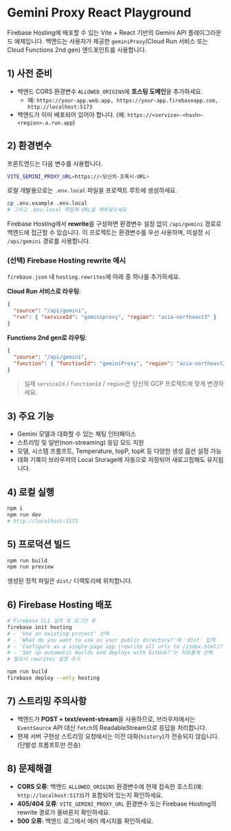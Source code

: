 # Gemini Proxy React Playground

Firebase Hosting에 배포할 수 있는 Vite + React 기반의 Gemini API 플레이그라운드 예제입니다.
백엔드는 사용자가 제공한 `geminiProxy`(Cloud Run 서비스 또는 Cloud Functions 2nd gen) 엔드포인트를 사용합니다.

## 1) 사전 준비
- 백엔드 CORS 환경변수 `ALLOWED_ORIGINS`에 **호스팅 도메인**을 추가하세요.
  - 예: `https://your-app.web.app, https://your-app.firebaseapp.com, http://localhost:5173`
- 백엔드가 이미 배포되어 있어야 합니다. (예: `https://<service>-<hash>-<region>.a.run.app`)

## 2) 환경변수
프론트엔드는 다음 변수를 사용합니다.

```bash
VITE_GEMINI_PROXY_URL=https://<당신의-프록시-URL>
```

로컬 개발용으로는 `.env.local` 파일을 프로젝트 루트에 생성하세요.

```bash
cp .env.example .env.local
# 그리고 .env.local 파일에 URL을 채워넣으세요
```

Firebase Hosting에서 **rewrite**를 구성하면 환경변수 설정 없이 `/api/gemini` 경로로 백엔드에 접근할 수 있습니다.
이 프로젝트는 환경변수를 우선 사용하며, 미설정 시 `/api/gemini` 경로를 사용합니다.

### (선택) Firebase Hosting rewrite 예시
`firebase.json` 내 `hosting.rewrites`에 아래 중 하나를 추가하세요.

**Cloud Run 서비스로 라우팅**:
```json
{
  "source": "/api/gemini",
  "run": { "serviceId": "geminiproxy", "region": "asia-northeast3" }
}
```

**Functions 2nd gen로 라우팅**:
```json
{
  "source": "/api/gemini",
  "function": { "functionId": "geminiProxy", "region": "asia-northeast3" }
}
```

> 실제 `serviceId` / `functionId` / `region`은 당신의 GCP 프로젝트에 맞게 변경하세요.

## 3) 주요 기능
- Gemini 모델과 대화할 수 있는 채팅 인터페이스
- 스트리밍 및 일반(non-streaming) 응답 모드 지원
- 모델, 시스템 프롬프트, Temperature, topP, topK 등 다양한 생성 옵션 설정 가능
- 대화 기록이 브라우저의 Local Storage에 자동으로 저장되어 새로고침해도 유지됩니다.

## 4) 로컬 실행
```bash
npm i
npm run dev
# http://localhost:5173
```

## 5) 프로덕션 빌드
```bash
npm run build
npm run preview
```

생성된 정적 파일은 `dist/` 디렉토리에 위치합니다.

## 6) Firebase Hosting 배포
```bash
# Firebase CLI 설치 및 로그인 후
firebase init hosting
# - 'Use an existing project' 선택
# - 'What do you want to use as your public directory?'에 'dist' 입력
# - 'Configure as a single-page app (rewrite all urls to /index.html)?'는 자유롭게 선택
# - 'Set up automatic builds and deploys with GitHub?'는 자유롭게 선택
# 필요시 rewrites 설정 추가

npm run build
firebase deploy --only hosting
```

## 7) 스트리밍 주의사항
- 백엔드가 **POST + text/event-stream**을 사용하므로, 브라우저에서는 `EventSource` API 대신 `fetch`의 ReadableStream으로 응답을 처리합니다.
- 현재 서버 구현상 스트리밍 요청에서는 이전 대화(`history`)가 전송되지 않습니다. (단발성 프롬프트만 전송)

## 8) 문제해결
- **CORS 오류**: 백엔드 `ALLOWED_ORIGINS` 환경변수에 현재 접속한 호스트(예: `http://localhost:5173`)가 포함되어 있는지 확인하세요.
- **405/404 오류**: `VITE_GEMINI_PROXY_URL` 환경변수 또는 Firebase Hosting의 rewrite 경로가 올바른지 확인하세요.
- **500 오류**: 백엔드 로그에서 에러 메시지를 확인하세요.
